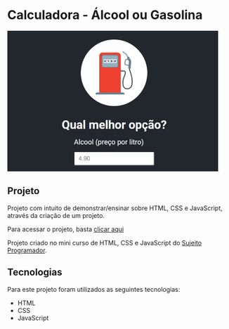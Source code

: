 # Calculadora - Álcool ou Gasolina

<img src="./assets/projeto.jpg" width="480" height="320"></img>

## Projeto

Projeto com intuito de demonstrar/ensinar sobre HTML, CSS e JavaScript, através da criação de um projeto.

Para acessar o projeto, basta [clicar aqui](https://danieldpalma.github.io/calculadora-alcool-gasolina/)

Projeto criado no mini curso de HTML, CSS e JavaScript do [Sujeito Programador](https://www.instagram.com/sujeitoprogramador/).

## Tecnologias

Para este projeto foram utilizados as seguintes tecnologias:

- HTML
- CSS
- JavaScript
